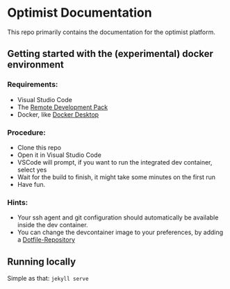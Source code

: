 # Optimist Documentation

This repo primarily contains the documentation for the optimist platform.

## Getting started with the (experimental) docker environment

### Requirements:
- Visual Studio Code
- The [Remote Development Pack](https://marketplace.visualstudio.com/items?itemName=ms-vscode-remote.vscode-remote-extensionpack)
- Docker, like [Docker Desktop](https://www.docker.com/products/docker-desktop)

### Procedure:
- Clone this repo
- Open it in Visual Studio Code
- VSCode will prompt, if you want to run the integrated dev container, select yes
- Wait for the build to finish, it might take some minutes on the first run
- Have fun.

### Hints:
- Your ssh agent and git configuration should automatically be available inside the dev container.
- You can change the devcontainer image to your preferences, by adding a [Dotfile-Repository](https://code.visualstudio.com/docs/remote/containers#_personalizing-with-dotfile-repositories)

## Running locally
Simple as that: `jekyll serve`